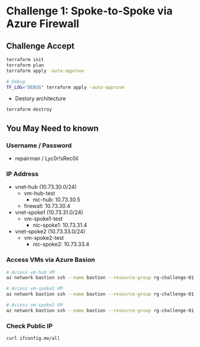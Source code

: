 # Challenge 1: Spoke-to-Spoke via Azure Firewall

## Challenge Accept

``` bash
terraform init
terraform plan
terraform apply -auto-approve

# Debug
TF_LOG="DEBUG" terraform apply -auto-approve
```

- Destory architecture

``` bash
terraform destroy
```

## You May Need to known

### Username / Password

- repairman / Lyc0r!sRec0il

### IP Address

- vnet-hub (10.73.30.0/24)
  - vm-hub-test
    - nic-hub: 10.73.30.5
  - firewall: 10.73.30.4
- vnet-spoke1 (10.73.31.0/24)
  - vm-spoke1-test
    - nic-spoke1: 10.73.31.4
- vnet-spoke2 (10.73.33.0/24)
  - vm-spoke2-test
    - nic-spoke2: 10.73.33.4


### Access VMs via Azure Basion

``` bash
# Access vm-hub VM
az network bastion ssh --name bastion --resource-group rg-challenge-01 --target-resource-id $(az vm show -g rg-challenge-01 -n vm-hub --query "id" --output tsv) --auth-type password --username repairman

# Access vm-spoke1 VM
az network bastion ssh --name bastion --resource-group rg-challenge-01 --target-resource-id $(az vm show -g rg-challenge-01 -n vm-spoke1 --query "id" --output tsv) --auth-type password --username repairman

# Access vm-spoke2 VM
az network bastion ssh --name bastion --resource-group rg-challenge-01 --target-resource-id $(az vm show -g rg-challenge-01 -n vm-spoke2 --query "id" --output tsv) --auth-type password --username repairman
```

### Check Public IP
``` bash
curl ifconfig.me/all
```